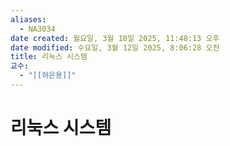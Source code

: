 ```yaml
---
aliases:
  - NA3034
date created: 월요일, 3월 10일 2025, 11:48:13 오후
date modified: 수요일, 3월 12일 2025, 8:06:28 오전
title: 리눅스 시스템
교수:
  - "[[하은용]]"
---
```


# 리눅스 시스템
